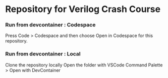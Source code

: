 # Repository for Verilog Crash Course



### Run from devcontainer : Codespace

Press Code > Codespace and then choose Open in Codespace for this repository.

### Run from devcontainer : Local

Clone the repository locally 
Open the folder with VSCode
Command Palette > Open with DevContainer
